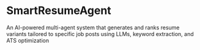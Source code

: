 # SmartResumeAgent
An AI-powered multi-agent system that generates and ranks resume variants tailored to specific job posts using LLMs, keyword extraction, and ATS optimization
